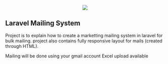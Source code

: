 <p align="center"><a href="http://karbh.com" target="_blank"><img src="http://karbh.com/images/logo-10.png"></a></p>


## Laravel Mailing System 

Project is to explain how to create a marketting mailing system in laravel for bulk mailing.
project also contains fully responsive layout for mails (created through HTML).

Mailing will be done using your gmail account
Excel upload available
